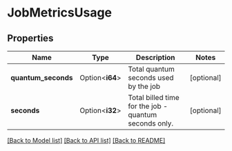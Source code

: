 # JobMetricsUsage

## Properties

Name | Type | Description | Notes
------------ | ------------- | ------------- | -------------
**quantum_seconds** | Option<**i64**> | Total quantum seconds used by the job | [optional]
**seconds** | Option<**i32**> | Total billed time for the job - quantum seconds only. | [optional]

[[Back to Model list]](../README.md#documentation-for-models) [[Back to API list]](../README.md#documentation-for-api-endpoints) [[Back to README]](../README.md)


